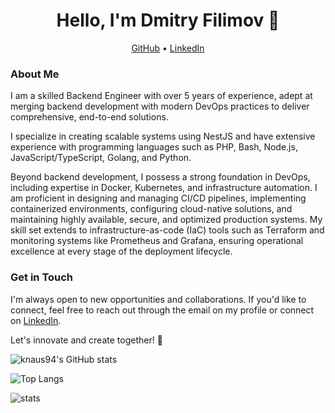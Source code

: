 <h1 align="center">Hello, I'm Dmitry Filimov 👋</h1>

<p align="center">
  <a href="https://github.com/knaus94">GitHub</a> •
  <a href="https://linkedin.com/in/dmitry-filimov-a46835324">LinkedIn</a>
</p>

### About Me

I am a skilled Backend Engineer with over 5 years of experience, adept at merging backend development with modern DevOps practices to deliver comprehensive, end-to-end solutions.

I specialize in creating scalable systems using NestJS and have extensive experience with programming languages such as PHP, Bash, Node.js, JavaScript/TypeScript, Golang, and Python.

Beyond backend development, I possess a strong foundation in DevOps, including expertise in Docker, Kubernetes, and infrastructure automation. I am proficient in designing and managing CI/CD pipelines, implementing containerized environments, configuring cloud-native solutions, and maintaining highly available, secure, and optimized production systems. My skill set extends to infrastructure-as-code (IaC) tools such as Terraform and monitoring systems like Prometheus and Grafana, ensuring operational excellence at every stage of the deployment lifecycle.

### Get in Touch

I'm always open to new opportunities and collaborations. If you'd like to connect, feel free to reach out through the email on my profile or connect on [LinkedIn](https://linkedin.com/in/dmitry-filimov-a46835324).

Let's innovate and create together! 🚀

![knaus94's GitHub stats](https://github-readme-stats-wheat-gamma-88.vercel.app/api?username=knaus94&theme=dracula&show_icons=true)

![Top Langs](https://github-readme-stats-wheat-gamma-88.vercel.app/api/top-langs/?username=knaus94&exclude_repo=eflbox-admin-master&layout=compact&theme=dracula)

![stats](https://github-readme-streak-stats.herokuapp.com/?user=knaus94&theme=dracula)
